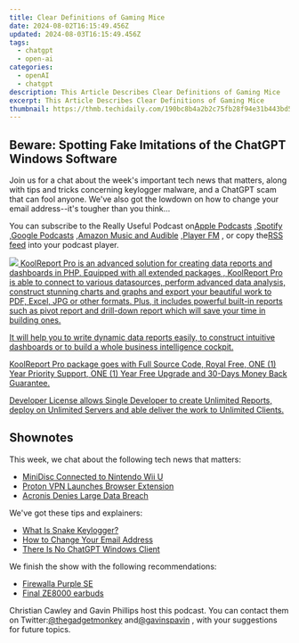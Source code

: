 ```yaml
---
title: Clear Definitions of Gaming Mice
date: 2024-08-02T16:15:49.456Z
updated: 2024-08-03T16:15:49.456Z
tags:
  - chatgpt
  - open-ai
categories:
  - openAI
  - chatgpt
description: This Article Describes Clear Definitions of Gaming Mice
excerpt: This Article Describes Clear Definitions of Gaming Mice
thumbnail: https://thmb.techidaily.com/190bc8b4a2b2c75fb28f94e31b443bd5a1a2add3f40bf2451de84693ef89aead.jpeg
---
```


## Beware: Spotting Fake Imitations of the ChatGPT Windows Software

 Join us for a chat about the week's important tech news that matters, along with tips and tricks concerning keylogger malware, and a ChatGPT scam that can fool anyone. We've also got the lowdown on how to change your email address--it's tougher than you think...

 You can subscribe to the Really Useful Podcast on[Apple Podcasts](https://podcasts.apple.com/gb/podcast/the-really-useful-podcast/id1437847131?mt=2) ,[Spotify](https://open.spotify.com/show/283gDxLd6OTNEpRq6tN7ha) ,[Google Podcasts](https://www.google.com/podcasts?feed=aHR0cHM6Ly9hbmNob3IuZm0vcy8zMWJlNDcwL3BvZGNhc3QvcnNz) ,[Amazon Music and Audible](https://music.amazon.co.uk/podcasts/20ab73d4-5da2-46c7-a17f-dc6eb39bdb48/The-Really-Useful-Podcast) ,[Player FM](https://player.fm/series/the-really-useful-podcast-2491856) , or copy the[RSS feed](https://feeds.transistor.fm/the-really-useful-podcast) into your podcast player.

<!-- affiliate ads begin -->
<a href="https://secure.2checkout.com/order/checkout.php?PRODS=4737285&QTY=1&AFFILIATE=108875&CART=1"><img src="https://secure.avangate.com/images/merchant/b2f83c409ce63012229fb9cd465bdcfe/products/copy_reporting_system.png" border="0">  KoolReport Pro  is an advanced solution for creating data reports and dashboards in PHP. Equipped with all  extended packages , KoolReport Pro is able to connect to various datasources, perform advanced data analysis, construct stunning charts and graphs and export your beautiful work to PDF, Excel, JPG or other formats. Plus, it includes powerful built-in reports such as pivot report and drill-down report which will save your time in building ones. 

 It will help you to write dynamic data reports easily, to construct intuitive dashboards or to build a whole business intelligence cockpit. 

  KoolReport Pro  package goes with Full Source Code, Royal Free, ONE (1) Year Priority Support, ONE (1) Year Free Upgrade and 30-Days Money Back Guarantee. 

  Developer License  allows  Single Developer  to create Unlimited Reports, deploy on Unlimited Servers and able deliver the work to Unlimited Clients. </a>
<!-- affiliate ads end -->
## Shownotes

This week, we chat about the following tech news that matters:

* [MiniDisc Connected to Nintendo Wii U](https://youtu.be/X1djSzam50g)
* [Proton VPN Launches Browser Extension](https://www.makeuseof.com/protonvpn-launches-browser-extensions/)
* [Acronis Denies Large Data Breach](https://www.theregister.com/2023/03/10/acronis%5Fdata%5Fbreach/)

We've got these tips and explainers:

* [What Is Snake Keylogger?](https://www.makeuseof.com/what-is-snake-keylogger-and-are-you-at-risk/)
* [How to Change Your Email Address](https://www.makeuseof.com/how-to-change-your-email-address-without-losing-important-data/)
* [There Is No ChatGPT Windows Client](https://www.makeuseof.com/chatgpt-windows-client-malware/)

We finish the show with the following recommendations:

* [Firewalla Purple SE](https://www.makeuseof.com/firewalla-purple-se-review/)
* [Final ZE8000 earbuds](https://www.makeuseof.com/final-ze8000-review/)

 Christian Cawley and Gavin Phillips host this podcast. You can contact them on Twitter:[@thegadgetmonkey](https://twitter.com/thegadgetmonkey) and[@gavinspavin](https://twitter.com/gavinspavin) , with your suggestions for future topics.


<ins class="adsbygoogle"
     style="display:block"
     data-ad-format="autorelaxed"
     data-ad-client="ca-pub-7571918770474297"
     data-ad-slot="1223367746"></ins>



<ins class="adsbygoogle"
     style="display:block"
     data-ad-client="ca-pub-7571918770474297"
     data-ad-slot="8358498916"
     data-ad-format="auto"
     data-full-width-responsive="true"></ins>
